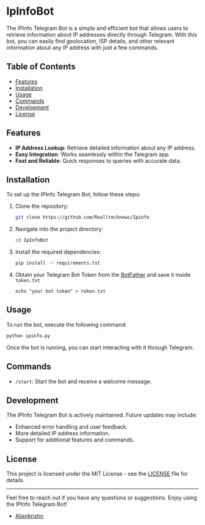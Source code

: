 # IpInfoBot

The IPInfo Telegram Bot is a simple and efficient bot that allows users to retrieve information about IP addresses directly through Telegram. With this bot, you can easily find geolocation, ISP details, and other relevant information about any IP address with just a few commands.

## Table of Contents

- [Features](#features)
- [Installation](#installation)
- [Usage](#usage)
- [Commands](#commands)
- [Development](#development)
- [License](#license)

## Features

- **IP Address Lookup**: Retrieve detailed information about any IP address.
- **Easy Integration**: Works seamlessly within the Telegram app.
- **Fast and Reliable**: Quick responses to queries with accurate data.

## Installation

To set up the IPInfo Telegram Bot, follow these steps:

1. Clone the repository:
   ```bash
   git clone https://github.com/Realltechnews/Ipinfo
   ```

2. Navigate into the project directory:
   ```bash
   cd IpInfoBot
   ```

3. Install the required dependencies:
   ```bash
   pip install -r requirements.txt
   ```

4. Obtain your Telegram Bot Token from the [BotFather](https://core.telegram.org/bots#botfather) and save it inside `token.txt`
   ```
   echo "your bot token" > token.txt
   ```

## Usage

To run the bot, execute the following command:

```bash
python ipinfo.py
```

Once the bot is running, you can start interacting with it through Telegram.

## Commands

- `/start`: Start the bot and receive a welcome message.
## Development

The IPInfo Telegram Bot is actively maintained. Future updates may include:

- Enhanced error handling and user feedback.
- More detailed IP address information.
- Support for additional features and commands.

## License

This project is licensed under the MIT License - see the [LICENSE](LICENSE) file for details.

---

Feel free to reach out if you have any questions or suggestions. Enjoy using the IPInfo Telegram Bot!

* [Alienkrishn](https://t.me/Ronjuvai2299)
